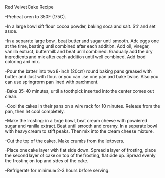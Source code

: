 Red Velvet Cake Recipe


-Preheat oven to 350F (175C).

-In a large bowl sift flour, cocoa powder, baking soda and salt. Stir and set aside.

-In a separate large bowl, beat butter and sugar until smooth. Add eggs one at the time, beating until combined after each addition. Add oil, vinegar, vanilla extract, buttermilk and beat until combined. Gradually add the dry ingredients and mix after each addition until well combined. Add food coloring and mix.

-Pour the batter into two 8-inch (20cm) round baking pans greased with butter and dust with flour. or you can use one pan and bake twice. Also you can use springrorm pan lined with parchment.

-Bake 35-40 minutes, until a toothpick inserted into the center comes out clean.

-Cool the cakes in their pans on a wire rack for 10 minutes. Release from the pan, then let cool completely.

-Make the frosting: in a large bowl, beat cream cheese with powdered sugar and vanilla extract. Beat until smooth and creamy. In a separate bowl with heavy cream to stiff peaks. Then mix into the cream cheese mixture.

-Cut the top of the cakes. Make crumbs from the leftovers.

-Place one cake layer with flat side down. Spread a layer of frosting, place the second layer of cake on top of the frosting, flat side up. Spread evenly the frosting on top and sides of the cake.



-Refrigerate for minimum 2-3 hours before serving.


